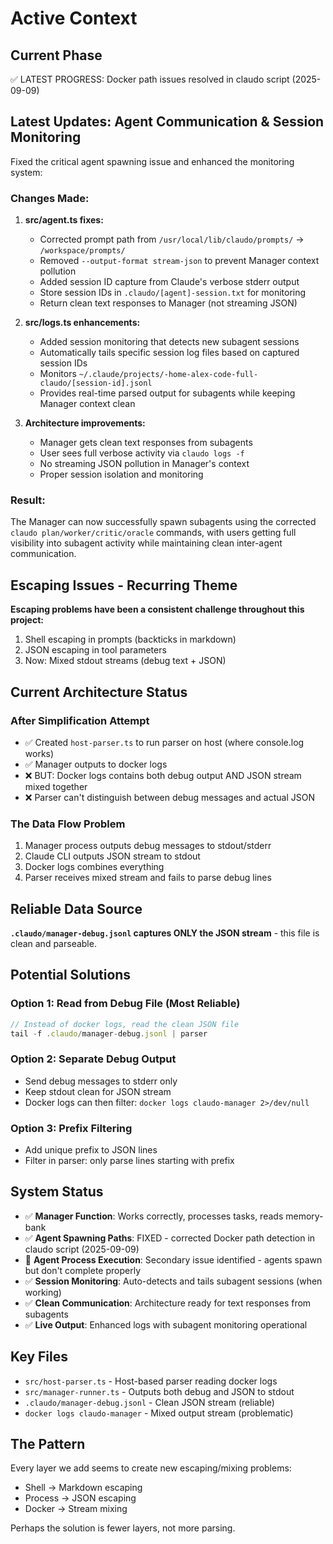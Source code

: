 # Active Context

## Current Phase
✅ LATEST PROGRESS: Docker path issues resolved in claudo script (2025-09-09)

## Latest Updates: Agent Communication & Session Monitoring
Fixed the critical agent spawning issue and enhanced the monitoring system:

### Changes Made:
1. **src/agent.ts fixes:**
   - Corrected prompt path from `/usr/local/lib/claudo/prompts/` → `/workspace/prompts/`
   - Removed `--output-format stream-json` to prevent Manager context pollution
   - Added session ID capture from Claude's verbose stderr output
   - Store session IDs in `.claudo/[agent]-session.txt` for monitoring
   - Return clean text responses to Manager (not streaming JSON)

2. **src/logs.ts enhancements:**
   - Added session monitoring that detects new subagent sessions
   - Automatically tails specific session log files based on captured session IDs
   - Monitors `~/.claude/projects/-home-alex-code-full-claudo/[session-id].jsonl`
   - Provides real-time parsed output for subagents while keeping Manager context clean

3. **Architecture improvements:**
   - Manager gets clean text responses from subagents
   - User sees full verbose activity via `claudo logs -f`
   - No streaming JSON pollution in Manager's context
   - Proper session isolation and monitoring

### Result:
The Manager can now successfully spawn subagents using the corrected `claudo plan/worker/critic/oracle` commands, with users getting full visibility into subagent activity while maintaining clean inter-agent communication.

## Escaping Issues - Recurring Theme
**Escaping problems have been a consistent challenge throughout this project:**
1. Shell escaping in prompts (backticks in markdown)
2. JSON escaping in tool parameters
3. Now: Mixed stdout streams (debug text + JSON)

## Current Architecture Status

### After Simplification Attempt
- ✅ Created `host-parser.ts` to run parser on host (where console.log works)
- ✅ Manager outputs to docker logs
- ❌ BUT: Docker logs contains both debug output AND JSON stream mixed together
- ❌ Parser can't distinguish between debug messages and actual JSON

### The Data Flow Problem
1. Manager process outputs debug messages to stdout/stderr
2. Claude CLI outputs JSON stream to stdout
3. Docker logs combines everything
4. Parser receives mixed stream and fails to parse debug lines

## Reliable Data Source
**`.claudo/manager-debug.jsonl` captures ONLY the JSON stream** - this file is clean and parseable.

## Potential Solutions

### Option 1: Read from Debug File (Most Reliable)
```javascript
// Instead of docker logs, read the clean JSON file
tail -f .claudo/manager-debug.jsonl | parser
```

### Option 2: Separate Debug Output
- Send debug messages to stderr only
- Keep stdout clean for JSON stream
- Docker logs can then filter: `docker logs claudo-manager 2>/dev/null`

### Option 3: Prefix Filtering
- Add unique prefix to JSON lines
- Filter in parser: only parse lines starting with prefix

## System Status
- ✅ **Manager Function**: Works correctly, processes tasks, reads memory-bank
- ✅ **Agent Spawning Paths**: FIXED - corrected Docker path detection in claudo script (2025-09-09)
- 🚧 **Agent Process Execution**: Secondary issue identified - agents spawn but don't complete properly
- ✅ **Session Monitoring**: Auto-detects and tails subagent sessions (when working)
- ✅ **Clean Communication**: Architecture ready for text responses from subagents
- ✅ **Live Output**: Enhanced logs with subagent monitoring operational

## Key Files
- `src/host-parser.ts` - Host-based parser reading docker logs
- `src/manager-runner.ts` - Outputs both debug and JSON to stdout
- `.claudo/manager-debug.jsonl` - Clean JSON stream (reliable)
- `docker logs claudo-manager` - Mixed output stream (problematic)

## The Pattern
Every layer we add seems to create new escaping/mixing problems:
- Shell → Markdown escaping
- Process → JSON escaping  
- Docker → Stream mixing

Perhaps the solution is fewer layers, not more parsing.